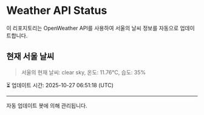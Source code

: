 
# Weather API Status

이 리포지토리는 OpenWeather API를 사용하여 서울의 날씨 정보를 자동으로 업데이트합니다.

## 현재 서울 날씨
> 서울의 현재 날씨: clear sky, 온도: 11.76°C, 습도: 35%

⏳ 업데이트 시간: 2025-10-27 06:51:18 (UTC)

---
자동 업데이트 봇에 의해 관리됩니다.
